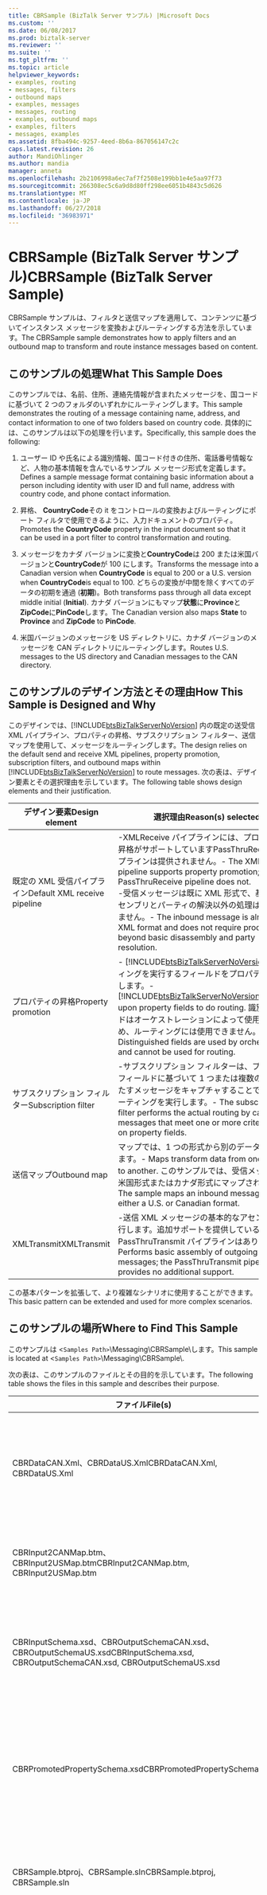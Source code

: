 ```yaml
---
title: CBRSample (BizTalk Server サンプル) |Microsoft Docs
ms.custom: ''
ms.date: 06/08/2017
ms.prod: biztalk-server
ms.reviewer: ''
ms.suite: ''
ms.tgt_pltfrm: ''
ms.topic: article
helpviewer_keywords:
- examples, routing
- messages, filters
- outbound maps
- examples, messages
- messages, routing
- examples, outbound maps
- examples, filters
- messages, examples
ms.assetid: 8fba494c-9257-4eed-8b6a-867056147c2c
caps.latest.revision: 26
author: MandiOhlinger
ms.author: mandia
manager: anneta
ms.openlocfilehash: 2b2106998a6ec7af7f2508e199bb1e4e5aa97f73
ms.sourcegitcommit: 266308ec5c6a9d8d80ff298ee6051b4843c5d626
ms.translationtype: MT
ms.contentlocale: ja-JP
ms.lasthandoff: 06/27/2018
ms.locfileid: "36983971"
---
```

# <a name="cbrsample-biztalk-server-sample"></a><span data-ttu-id="aed9f-102">CBRSample (BizTalk Server サンプル)</span><span class="sxs-lookup"><span data-stu-id="aed9f-102">CBRSample (BizTalk Server Sample)</span></span>
<span data-ttu-id="aed9f-103">CBRSample サンプルは、フィルタと送信マップを適用して、コンテンツに基づいてインスタンス メッセージを変換およびルーティングする方法を示しています。</span><span class="sxs-lookup"><span data-stu-id="aed9f-103">The CBRSample sample demonstrates how to apply filters and an outbound map to transform and route instance messages based on content.</span></span>  

## <a name="what-this-sample-does"></a><span data-ttu-id="aed9f-104">このサンプルの処理</span><span class="sxs-lookup"><span data-stu-id="aed9f-104">What This Sample Does</span></span>  
 <span data-ttu-id="aed9f-105">このサンプルでは、名前、住所、連絡先情報が含まれたメッセージを、国コードに基づいて 2 つのフォルダのいずれかにルーティングします。</span><span class="sxs-lookup"><span data-stu-id="aed9f-105">This sample demonstrates the routing of a message containing name, address, and contact information to one of two folders based on country code.</span></span> <span data-ttu-id="aed9f-106">具体的には、このサンプルは以下の処理を行います。</span><span class="sxs-lookup"><span data-stu-id="aed9f-106">Specifically, this sample does the following:</span></span>  

1.  <span data-ttu-id="aed9f-107">ユーザー ID や氏名による識別情報、国コード付きの住所、電話番号情報など、人物の基本情報を含んでいるサンプル メッセージ形式を定義します。</span><span class="sxs-lookup"><span data-stu-id="aed9f-107">Defines a sample message format containing basic information about a person including identity with user ID and full name, address with country code, and phone contact information.</span></span>  

2.  <span data-ttu-id="aed9f-108">昇格、 **CountryCode**その it をコントロールの変換およびルーティングにポート フィルタで使用できるように、入力ドキュメントのプロパティ。</span><span class="sxs-lookup"><span data-stu-id="aed9f-108">Promotes the **CountryCode** property in the input document so that it can be used in a port filter to control transformation and routing.</span></span>  

3.  <span data-ttu-id="aed9f-109">メッセージをカナダ バージョンに変換と**CountryCode**は 200 または米国バージョンと**CountryCode**が 100 にします。</span><span class="sxs-lookup"><span data-stu-id="aed9f-109">Transforms the message into a Canadian version when **CountryCode** is equal to 200 or a U.S. version when **CountryCode**is equal to 100.</span></span> <span data-ttu-id="aed9f-110">どちらの変換が中間を除くすべてのデータの初期を通過 (**初期**)。</span><span class="sxs-lookup"><span data-stu-id="aed9f-110">Both transforms pass through all data except middle initial (**Initial**).</span></span> <span data-ttu-id="aed9f-111">カナダ バージョンにもマップ**状態**に**Province**と**ZipCode**に**PinCode**します。</span><span class="sxs-lookup"><span data-stu-id="aed9f-111">The Canadian version also maps **State** to **Province** and **ZipCode** to **PinCode**.</span></span>  

4.  <span data-ttu-id="aed9f-112">米国バージョンのメッセージを US ディレクトリに、カナダ バージョンのメッセージを CAN ディレクトリにルーティングします。</span><span class="sxs-lookup"><span data-stu-id="aed9f-112">Routes U.S. messages to the US directory and Canadian messages to the CAN directory.</span></span>  

## <a name="how-this-sample-is-designed-and-why"></a><span data-ttu-id="aed9f-113">このサンプルのデザイン方法とその理由</span><span class="sxs-lookup"><span data-stu-id="aed9f-113">How This Sample is Designed and Why</span></span>  
 <span data-ttu-id="aed9f-114">このデザインでは、[!INCLUDE[btsBizTalkServerNoVersion](../includes/btsbiztalkservernoversion-md.md)] 内の既定の送受信 XML パイプライン、プロパティの昇格、サブスクリプション フィルター、送信マップを使用して、メッセージをルーティングします。</span><span class="sxs-lookup"><span data-stu-id="aed9f-114">The design relies on the default send and receive XML pipelines, property promotion, subscription filters, and outbound maps within [!INCLUDE[btsBizTalkServerNoVersion](../includes/btsbiztalkservernoversion-md.md)] to route messages.</span></span> <span data-ttu-id="aed9f-115">次の表は、デザイン要素とその選択理由を示しています。</span><span class="sxs-lookup"><span data-stu-id="aed9f-115">The following table shows design elements and their justification.</span></span>  


|        <span data-ttu-id="aed9f-116">デザイン要素</span><span class="sxs-lookup"><span data-stu-id="aed9f-116">Design element</span></span>        |                                                                                                          <span data-ttu-id="aed9f-117">選択理由</span><span class="sxs-lookup"><span data-stu-id="aed9f-117">Reason(s) selected</span></span>                                                                                                          |
|------------------------------|--------------------------------------------------------------------------------------------------------------------------------------------------------------------------------------------------------------------------------------|
| <span data-ttu-id="aed9f-118">既定の XML 受信パイプライン</span><span class="sxs-lookup"><span data-stu-id="aed9f-118">Default XML receive pipeline</span></span> | <span data-ttu-id="aed9f-119">-XMLReceive パイプラインには、プロパティの昇格がサポートしていますPassThruReceive パイプラインは提供されません。</span><span class="sxs-lookup"><span data-stu-id="aed9f-119">-   The XMLReceive pipeline supports property promotion; the PassThruReceive pipeline does not.</span></span><br /><span data-ttu-id="aed9f-120">-受信メッセージは既に XML 形式で、基本の逆アセンブリとパーティの解決以外の処理は必要ありません。</span><span class="sxs-lookup"><span data-stu-id="aed9f-120">-   The inbound message is already in XML format and does not require processing beyond basic disassembly and party resolution.</span></span> |
|      <span data-ttu-id="aed9f-121">プロパティの昇格</span><span class="sxs-lookup"><span data-stu-id="aed9f-121">Property promotion</span></span>      |          <span data-ttu-id="aed9f-122">-   [!INCLUDE[btsBizTalkServerNoVersion](../includes/btsbiztalkservernoversion-md.md)]ルーティングを実行するフィールドをプロパティに依存します。</span><span class="sxs-lookup"><span data-stu-id="aed9f-122">-   [!INCLUDE[btsBizTalkServerNoVersion](../includes/btsbiztalkservernoversion-md.md)]depends upon property fields to do routing.</span></span> <span data-ttu-id="aed9f-123">識別フィールドはオーケストレーションによって使用されるため、ルーティングには使用できません。</span><span class="sxs-lookup"><span data-stu-id="aed9f-123">Distinguished fields are used by orchestrations and cannot be used for routing.</span></span>           |
|     <span data-ttu-id="aed9f-124">サブスクリプション フィルター</span><span class="sxs-lookup"><span data-stu-id="aed9f-124">Subscription filter</span></span>      |                                                <span data-ttu-id="aed9f-125">-サブスクリプション フィルターは、プロパティ フィールドに基づいて 1 つまたは複数の条件を満たすメッセージをキャプチャすることで実際のルーティングを実行します。</span><span class="sxs-lookup"><span data-stu-id="aed9f-125">-   The subscription filter performs the actual routing by capturing messages that meet one or more criteria based on property fields.</span></span>                                                |
|         <span data-ttu-id="aed9f-126">送信マップ</span><span class="sxs-lookup"><span data-stu-id="aed9f-126">Outbound map</span></span>         |                                                     <span data-ttu-id="aed9f-127">マップでは、1 つの形式から別のデータを変換します。</span><span class="sxs-lookup"><span data-stu-id="aed9f-127">-   Maps transform data from one format to another.</span></span> <span data-ttu-id="aed9f-128">このサンプルでは、受信メッセージが米国形式またはカナダ形式にマップされます。</span><span class="sxs-lookup"><span data-stu-id="aed9f-128">The sample maps an inbound message to either a U.S. or Canadian format.</span></span>                                                      |
|         <span data-ttu-id="aed9f-129">XMLTransmit</span><span class="sxs-lookup"><span data-stu-id="aed9f-129">XMLTransmit</span></span>          |                                                         <span data-ttu-id="aed9f-130">-送信 XML メッセージの基本的なアセンブリを実行します。追加サポートを提供している PassThruTransmit パイプラインはありません。</span><span class="sxs-lookup"><span data-stu-id="aed9f-130">-   Performs basic assembly of outgoing XML messages; the PassThruTransmit pipeline provides no additional support.</span></span>                                                          |

 <span data-ttu-id="aed9f-131">この基本パターンを拡張して、より複雑なシナリオに使用することができます。</span><span class="sxs-lookup"><span data-stu-id="aed9f-131">This basic pattern can be extended and used for more complex scenarios.</span></span>  

## <a name="where-to-find-this-sample"></a><span data-ttu-id="aed9f-132">このサンプルの場所</span><span class="sxs-lookup"><span data-stu-id="aed9f-132">Where to Find This Sample</span></span>  
 <span data-ttu-id="aed9f-133">このサンプルは <`Samples Path>`\Messaging\CBRSample\\します。</span><span class="sxs-lookup"><span data-stu-id="aed9f-133">This sample is located at <`Samples Path>`\Messaging\CBRSample\\.</span></span>  

 <span data-ttu-id="aed9f-134">次の表は、このサンプルのファイルとその目的を示しています。</span><span class="sxs-lookup"><span data-stu-id="aed9f-134">The following table shows the files in this sample and describes their purpose.</span></span>  

|<span data-ttu-id="aed9f-135">ファイル</span><span class="sxs-lookup"><span data-stu-id="aed9f-135">File(s)</span></span>|<span data-ttu-id="aed9f-136">説明</span><span class="sxs-lookup"><span data-stu-id="aed9f-136">Description</span></span>|  
|---------------|-----------------|  
|<span data-ttu-id="aed9f-137">CBRDataCAN.Xml、CBRDataUS.Xml</span><span class="sxs-lookup"><span data-stu-id="aed9f-137">CBRDataCAN.Xml, CBRDataUS.Xml</span></span>|<span data-ttu-id="aed9f-138">ファイル CBRInputSchema.xsd で定義されているスキーマに準拠したサンプル入力ファイルです。</span><span class="sxs-lookup"><span data-stu-id="aed9f-138">Sample input files that conform to the schema defined in the file CBRInputSchema.xsd.</span></span>|  
|<span data-ttu-id="aed9f-139">CBRInput2CANMap.btm、CBRInput2USMap.btm</span><span class="sxs-lookup"><span data-stu-id="aed9f-139">CBRInput2CANMap.btm, CBRInput2USMap.btm</span></span>|<span data-ttu-id="aed9f-140">それぞれカナダ形式と米国形式の変換のマップ ファイルです。</span><span class="sxs-lookup"><span data-stu-id="aed9f-140">Map files for the Canadian and U.S. format transformations, respectively.</span></span>|  
|<span data-ttu-id="aed9f-141">CBRInputSchema.xsd、CBROutputSchemaCAN.xsd、CBROutputSchemaUS.xsd</span><span class="sxs-lookup"><span data-stu-id="aed9f-141">CBRInputSchema.xsd, CBROutputSchemaCAN.xsd, CBROutputSchemaUS.xsd</span></span>|<span data-ttu-id="aed9f-142">それぞれ入力形式、カナダ出力形式、米国出力形式のスキーマ ファイルです。</span><span class="sxs-lookup"><span data-stu-id="aed9f-142">Schema files for the input format, the Canadian output format, and the U.S. output format, respectively.</span></span>|  
|<span data-ttu-id="aed9f-143">CBRPromotedPropertySchema.xsd</span><span class="sxs-lookup"><span data-stu-id="aed9f-143">CBRPromotedPropertySchema.xsd</span></span>|<span data-ttu-id="aed9f-144">対応する昇格させたプロパティのスキーマ ファイル、 **CountryCode** XML 内の要素は、ファイルを入力します。</span><span class="sxs-lookup"><span data-stu-id="aed9f-144">Schema file for the promoted property that corresponds to the **CountryCode** element in the XML input files.</span></span>|  
|<span data-ttu-id="aed9f-145">CBRSample.btproj、CBRSample.sln</span><span class="sxs-lookup"><span data-stu-id="aed9f-145">CBRSample.btproj, CBRSample.sln</span></span>|<span data-ttu-id="aed9f-146">このサンプルの BizTalk プロジェクト ファイルとソリューション ファイルです。</span><span class="sxs-lookup"><span data-stu-id="aed9f-146">BizTalk project and solution files for this sample.</span></span>|  
|<span data-ttu-id="aed9f-147">Cleanup.bat</span><span class="sxs-lookup"><span data-stu-id="aed9f-147">Cleanup.bat</span></span>|<span data-ttu-id="aed9f-148">アセンブリの展開を解除し、グローバル アセンブリ キャッシュからアセンブリを削除するために使用されます。</span><span class="sxs-lookup"><span data-stu-id="aed9f-148">Used to undeploy assemblies and remove them from the global assembly cache.</span></span> <span data-ttu-id="aed9f-149">送信ポートと受信ポートが削除されます。</span><span class="sxs-lookup"><span data-stu-id="aed9f-149">Removes send and receive ports.</span></span> <span data-ttu-id="aed9f-150">必要に応じて、インターネット インフォメーション サービス (IIS) の仮想ディレクトリが削除されます。</span><span class="sxs-lookup"><span data-stu-id="aed9f-150">Removes Internet Information Services (IIS) virtual directories as needed.</span></span>|  
|<span data-ttu-id="aed9f-151">Setup.bat</span><span class="sxs-lookup"><span data-stu-id="aed9f-151">Setup.bat</span></span>|<span data-ttu-id="aed9f-152">このサンプルをビルドおよび初期化するために使用されます。</span><span class="sxs-lookup"><span data-stu-id="aed9f-152">Used to build and initialize this sample.</span></span>|  

## <a name="how-to-use-this-sample"></a><span data-ttu-id="aed9f-153">このサンプルの使用方法</span><span class="sxs-lookup"><span data-stu-id="aed9f-153">How to Use This Sample</span></span>  
 <span data-ttu-id="aed9f-154">このサンプルは、コンテンツに基づいたメッセージのルーティングに必要なアクションの動作例として使用してください。</span><span class="sxs-lookup"><span data-stu-id="aed9f-154">Use this sample as a working example of the actions required to route a message based on content.</span></span>  

## <a name="building-and-initializing-this-sample"></a><span data-ttu-id="aed9f-155">このサンプルのビルドと初期化</span><span class="sxs-lookup"><span data-stu-id="aed9f-155">Building and Initializing This Sample</span></span>  
 <span data-ttu-id="aed9f-156">CBRSample サンプルをビルドして初期化するには、このサンプルの BizTalk プロジェクトをビルドして展開し、受信ポートと受信場所を構成して、2 つの異なる送信ポートを構成する必要があります。</span><span class="sxs-lookup"><span data-stu-id="aed9f-156">To build and initialize the CBRSample sample, you need to build and deploy the BizTalk project for this sample, configure the receive port and location, and configure two different send ports.</span></span>  

#### <a name="to-build-and-deploy-the-biztalk-project-for-this-sample"></a><span data-ttu-id="aed9f-157">このサンプルの BizTalk プロジェクトをビルドして展開するには</span><span class="sxs-lookup"><span data-stu-id="aed9f-157">To build and deploy the BizTalk project for this sample</span></span>  

1. <span data-ttu-id="aed9f-158">コマンド ウィンドウで、次のフォルダーに移動します。</span><span class="sxs-lookup"><span data-stu-id="aed9f-158">In a command window, navigate to the following folder:</span></span>  

    <span data-ttu-id="aed9f-159">`<Samples Path>` **\Messaging\CBRSample**</span><span class="sxs-lookup"><span data-stu-id="aed9f-159">`<Samples Path>` **\Messaging\CBRSample**</span></span>  

2. <span data-ttu-id="aed9f-160">実行**Setup.bat**、次の操作を実行します。</span><span class="sxs-lookup"><span data-stu-id="aed9f-160">Run **Setup.bat**, which performs the following actions:</span></span>  

   - <span data-ttu-id="aed9f-161">入力を作成します (**で**) と出力フォルダ (**米国**と**できます**) このサンプルの。</span><span class="sxs-lookup"><span data-stu-id="aed9f-161">Creates the input (**In**) and output folders (**US** and **CAN**) for this sample.</span></span>  

   - <span data-ttu-id="aed9f-162">このサンプル用に Microsoft [!INCLUDE[btsVStudioNoVersion](../includes/btsvstudionoversion-md.md)] プロジェクトをコンパイルし、展開します。</span><span class="sxs-lookup"><span data-stu-id="aed9f-162">Compiles and deploys the Microsoft [!INCLUDE[btsVStudioNoVersion](../includes/btsvstudionoversion-md.md)] project for this sample.</span></span>  

   - <span data-ttu-id="aed9f-163">[!INCLUDE[btsBizTalkServerNoVersion](../includes/btsbiztalkservernoversion-md.md)] の受信場所、送信ポート、および受信ポートを作成しバインドします。</span><span class="sxs-lookup"><span data-stu-id="aed9f-163">Creates and binds the [!INCLUDE[btsBizTalkServerNoVersion](../includes/btsbiztalkservernoversion-md.md)] receive location, and the send and receive ports.</span></span>  

   > [!NOTE]
   >  <span data-ttu-id="aed9f-164">このサンプルでは、作成してポートをバインドするときに、次の警告が表示されます。</span><span class="sxs-lookup"><span data-stu-id="aed9f-164">This sample displays the following warning when creating and binding the ports:</span></span>  
   > 
   >  <span data-ttu-id="aed9f-165">**警告: 受信ハンドラーが指定されていない受信場所"CBRReceiveLocation";最初の更新の受信トランスポートの種類に一致するハンドラー。**</span><span class="sxs-lookup"><span data-stu-id="aed9f-165">**Warning: Receive handler not specified for receive location "CBRReceiveLocation"; updating with first receive handler with matching transport type.**</span></span>  
   > 
   >  <span data-ttu-id="aed9f-166">この警告は無視してかまいません。</span><span class="sxs-lookup"><span data-stu-id="aed9f-166">You can safely ignore this warning.</span></span> <span data-ttu-id="aed9f-167">(インストールでの名前付け方法はユーザーによって異なる可能性があるため、ホスト名と受信ハンドラーはバインド ファイルから除外されています。)</span><span class="sxs-lookup"><span data-stu-id="aed9f-167">(To accommodate for possible naming differences in user installations, the host name and receive handler have been omitted from the binding file.)</span></span>  
   > 
   > [!NOTE]
   >  <span data-ttu-id="aed9f-168">このサンプルを実行する前に、ビルドと初期化のプロセス中に [!INCLUDE[btsBizTalkServerNoVersion](../includes/btsbiztalkservernoversion-md.md)] でエラーが報告されていないことを確認する必要があります。</span><span class="sxs-lookup"><span data-stu-id="aed9f-168">You should confirm that [!INCLUDE[btsBizTalkServerNoVersion](../includes/btsbiztalkservernoversion-md.md)] did not report any errors during the build and initialization process before attempting to run this sample.</span></span>  
   > 
   > [!NOTE]
   >  <span data-ttu-id="aed9f-169">開き、Setup.bat を実行することがなく、このサンプルでは、プロジェクトをビルドする場合は、まず、.NET Framework の厳密名ユーティリティ (sn.exe) を使用して厳密な名前キーのペアを作成する必要があります。</span><span class="sxs-lookup"><span data-stu-id="aed9f-169">If you choose to open and build the project in this sample without running Setup.bat, you must first create a strong name key pair using the .NET Framework Strong Name utility (sn.exe).</span></span> <span data-ttu-id="aed9f-170">結果として得られるアセンブリに署名するのにには、このキー ペアを使用します。</span><span class="sxs-lookup"><span data-stu-id="aed9f-170">Use this key pair to sign the resulting assembly.</span></span>  
   > 
   > [!NOTE]
   >  <span data-ttu-id="aed9f-171">Setup.bat によって行われた変更を元に戻すには、Cleanup.bat を実行します。</span><span class="sxs-lookup"><span data-stu-id="aed9f-171">To undo changes made by Setup.bat, run Cleanup.bat.</span></span> <span data-ttu-id="aed9f-172">Setup.bat を 2 回目に実行する場合は、その前に Cleanup.bat を実行してください。</span><span class="sxs-lookup"><span data-stu-id="aed9f-172">You must run Cleanup.bat before running Setup.bat a second time.</span></span>  

#### <a name="to-prepare-to-configure-the-receive-port-and-location-and-the-send-ports"></a><span data-ttu-id="aed9f-173">受信ポート、受信場所、および送信ポートを構成する準備を行うには</span><span class="sxs-lookup"><span data-stu-id="aed9f-173">To prepare to configure the receive port and location, and the send ports</span></span>  

1.  <span data-ttu-id="aed9f-174">**Microsoft SQL Management Studio**、適切な BizTalk 管理データベースを選択します。</span><span class="sxs-lookup"><span data-stu-id="aed9f-174">In **Microsoft SQL Management Studio**, select the correct BizTalk Management database.</span></span>  

    > [!NOTE]
    >  <span data-ttu-id="aed9f-175">BizTalk 管理データベースは、BizTalk 構成データベースとも呼ばれます。</span><span class="sxs-lookup"><span data-stu-id="aed9f-175">The BizTalk Management database is also referred to as the BizTalk Configuration database.</span></span>  

#### <a name="to-configure-enlist-and-start-the-us-send-port"></a><span data-ttu-id="aed9f-176">米国用の送信ポートの構成、参加、開始を行うには</span><span class="sxs-lookup"><span data-stu-id="aed9f-176">To configure, enlist, and start the U.S. send port</span></span>  

1.  <span data-ttu-id="aed9f-177">BizTalk Server 管理コンソールで [**送信ポート**を右クリックして **[cbrussendport]**、] をクリックし、**編集**。</span><span class="sxs-lookup"><span data-stu-id="aed9f-177">In the BizTalk Server Administration console, expand **Send Ports**, right-click **CBRUSSendPort**, and then click **Edit**.</span></span>  

2.  <span data-ttu-id="aed9f-178">**静的な一方向送信ポート プロパティ** ダイアログ ボックスのダイアログ ボックスの左側のフォルダ ツリーで選択 **フィルターとのマッピングと &#124; 文字です。フィルター**, を設定して、新しい行を追加 **プロパティ** に **CBRSample.CountryCode**, したまま、 **演算子** 列に設定 **==**, と設定、 **値** 列を **100**します。</span><span class="sxs-lookup"><span data-stu-id="aed9f-178">In the **Static One-Way Send Port Properties** dialog box, in the folder tree to the left of the dialog box, select **Filters & Mapping &#124; Filters**, and then add a new row by setting **Property** to **CBRSample.CountryCode**, leaving the **Operator** column set to **==**, and setting the **Value** column to **100**.</span></span>  

3.  <span data-ttu-id="aed9f-179">ダイアログ ボックスの左側のフォルダ ツリーで選択 **フィルターとのマッピングと &#124; 文字です。送信マップ**, 、設定されて、 **に適用するマップ** プロパティを **CBRSample.CBRInput2USMap**, 、順にクリック **OK**します。</span><span class="sxs-lookup"><span data-stu-id="aed9f-179">In the folder tree to the left of the dialog box, select **Filters & Mapping &#124; Outbound Maps**, set the **Map to apply** property to **CBRSample.CBRInput2USMap**, and then click **OK**.</span></span> <span data-ttu-id="aed9f-180">マップを表示するには、スクロール ボタンのクリックが必要な場合があります。</span><span class="sxs-lookup"><span data-stu-id="aed9f-180">You may have to click the scroll button to bring the map into view.</span></span>  

#### <a name="to-configure-enlist-and-start-the-canadian-send-port"></a><span data-ttu-id="aed9f-181">カナダ用の送信ポートの構成、参加、開始を行うには</span><span class="sxs-lookup"><span data-stu-id="aed9f-181">To configure, enlist, and start the Canadian send port</span></span>  

1. <span data-ttu-id="aed9f-182">BizTalk Server 管理コンソールで [**送信ポート**を右クリックして **[cbrcansendport]**、] をクリックし、**編集**。</span><span class="sxs-lookup"><span data-stu-id="aed9f-182">In the BizTalk Server Administration console, expand **Send Ports**, right-click **CBRCANSendPort**, and then click **Edit**.</span></span>  

2. <span data-ttu-id="aed9f-183">**静的な一方向送信ポート プロパティ** ダイアログ ボックスのダイアログ ボックスの左側のフォルダ ツリーで選択 **フィルターとのマッピングと &#124; 文字です。フィルター**, を設定して、新しい行を追加 **プロパティ** に **CBRSample.CountryCode**, したまま、 **演算子** 列に設定 **==**, と設定、 **値** 列を **200**します。</span><span class="sxs-lookup"><span data-stu-id="aed9f-183">In the **Static One-Way Send Port Properties** dialog box, in the folder tree to the left of the dialog box, select **Filters & Mapping &#124; Filters**, and then add a new row by setting **Property** to **CBRSample.CountryCode**, leaving the **Operator** column set to **==**, and setting the **Value** column to **200**.</span></span>  

3. <span data-ttu-id="aed9f-184">ダイアログ ボックスの左側のフォルダ ツリーで選択 **フィルターとのマッピングと &#124; 文字です。送信マップ**, 、設定されて、 **に適用するマップ** プロパティを **CBRSample.CBRInput2CANMap**, 、順にクリック **OK**します。</span><span class="sxs-lookup"><span data-stu-id="aed9f-184">In the folder tree to the left of the dialog box, select **Filters & Mapping &#124; Outbound Maps**, set the **Map to apply** property to **CBRSample.CBRInput2CANMap**, and then click **OK**.</span></span>  

   <span data-ttu-id="aed9f-185">この手順により、送信ポートが受信ポートに接続されます。</span><span class="sxs-lookup"><span data-stu-id="aed9f-185">These steps connect the send port to the receive port.</span></span> <span data-ttu-id="aed9f-186">このサンプルでは、昇格されたプロパティを使用してドキュメントをルーティングします。</span><span class="sxs-lookup"><span data-stu-id="aed9f-186">The sample uses promoted properties to route the documents.</span></span>  

   [!INCLUDE[btsBizTalkServerNoVersion](../includes/btsbiztalkservernoversion-md.md)]<span data-ttu-id="aed9f-187"> でこのサンプルを使用する準備ができました。</span><span class="sxs-lookup"><span data-stu-id="aed9f-187"> is ready now to work with this sample.</span></span>  

## <a name="running-this-sample"></a><span data-ttu-id="aed9f-188">このサンプルの実行</span><span class="sxs-lookup"><span data-stu-id="aed9f-188">Running This Sample</span></span>  
 <span data-ttu-id="aed9f-189">次の手順に従って、CBRSample サンプルを実行します。</span><span class="sxs-lookup"><span data-stu-id="aed9f-189">Use the following procedure to run the CBRSample sample.</span></span>  

#### <a name="to-run-this-sample"></a><span data-ttu-id="aed9f-190">このサンプルを実行するには</span><span class="sxs-lookup"><span data-stu-id="aed9f-190">To run this sample</span></span>  

1. <span data-ttu-id="aed9f-191">入力ファイルをコピー **CBRDataCAN.xml**と**CBRDataUS.xml**、次の入力フォルダに。</span><span class="sxs-lookup"><span data-stu-id="aed9f-191">Copy the input files, **CBRDataCAN.xml** and **CBRDataUS.xml**, into the following input folder:</span></span>  

    <span data-ttu-id="aed9f-192">`<Samples Path>` **\Messaging\CBRSample\In**</span><span class="sxs-lookup"><span data-stu-id="aed9f-192">`<Samples Path>` **\Messaging\CBRSample\In**</span></span>  

2. <span data-ttu-id="aed9f-193">これらの各ファイルを変換する方法を確認し、2 つの出力フォルダーの値に基づいて、次のいずれかにルーティング、 **CountryCode**要素 (100 または 200)。</span><span class="sxs-lookup"><span data-stu-id="aed9f-193">Observe how each of these files is transformed and routed to one of the following two output folders based on the value of their **CountryCode** element (100 versus 200):</span></span>  

   - [!INCLUDE[btsBizTalkServerNoVersion](../includes/btsbiztalkservernoversion-md.md)]<span data-ttu-id="aed9f-194"> 変換およびルーティング、入力ファイル**CBRDataCAN.xml**フォルダー。</span><span class="sxs-lookup"><span data-stu-id="aed9f-194"> transforms and routes the input file **CBRDataCAN.xml** to the folder:</span></span>  

      <span data-ttu-id="aed9f-195">`<Samples Path>` **\Messaging\CBRSample\CAN**</span><span class="sxs-lookup"><span data-stu-id="aed9f-195">`<Samples Path>` **\Messaging\CBRSample\CAN**</span></span>  

   - <span data-ttu-id="aed9f-196">BizTalk Server が変換および入力ファイルをルーティング**CBRDataUS.xml**フォルダー。</span><span class="sxs-lookup"><span data-stu-id="aed9f-196">BizTalk Server transforms and routes the input file **CBRDataUS.xml** to the folder:</span></span>  

      <span data-ttu-id="aed9f-197">`<Samples Path>` **\Messaging\CBRSample\US**</span><span class="sxs-lookup"><span data-stu-id="aed9f-197">`<Samples Path>` **\Messaging\CBRSample\US**</span></span>  

## <a name="classes-or-methods-used-in-this-sample"></a><span data-ttu-id="aed9f-198">このサンプルで使用されるクラスまたはメソッド</span><span class="sxs-lookup"><span data-stu-id="aed9f-198">Classes or Methods Used in This Sample</span></span>  
 <span data-ttu-id="aed9f-199">[なし] :</span><span class="sxs-lookup"><span data-stu-id="aed9f-199">None.</span></span>  

## <a name="see-also"></a><span data-ttu-id="aed9f-200">参照</span><span class="sxs-lookup"><span data-stu-id="aed9f-200">See Also</span></span>  
 <span data-ttu-id="aed9f-201">[既定のパイプライン](../core/default-pipelines.md) </span><span class="sxs-lookup"><span data-stu-id="aed9f-201">[Default Pipelines](../core/default-pipelines.md) </span></span>  
 <span data-ttu-id="aed9f-202">[送信ポートの送信マップを構成する方法](../core/how-to-configure-outbound-maps-for-a-send-port.md) </span><span class="sxs-lookup"><span data-stu-id="aed9f-202">[How to Configure Outbound Maps for a Send Port](../core/how-to-configure-outbound-maps-for-a-send-port.md) </span></span>  
 [<span data-ttu-id="aed9f-203">Messaging (BizTalk Server Samples フォルダー)</span><span class="sxs-lookup"><span data-stu-id="aed9f-203">Messaging (BizTalk Server Samples Folder)</span></span>](../core/messaging-biztalk-server-samples-folder.md)